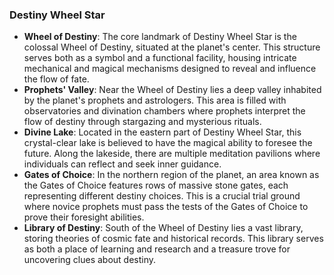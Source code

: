 ### Destiny Wheel Star
- **Wheel of Destiny**: The core landmark of Destiny Wheel Star is the colossal Wheel of Destiny, situated at the planet's center. This structure serves both as a symbol and a functional facility, housing intricate mechanical and magical mechanisms designed to reveal and influence the flow of fate.
- **Prophets' Valley**: Near the Wheel of Destiny lies a deep valley inhabited by the planet's prophets and astrologers. This area is filled with observatories and divination chambers where prophets interpret the flow of destiny through stargazing and mysterious rituals.
- **Divine Lake**: Located in the eastern part of Destiny Wheel Star, this crystal-clear lake is believed to have the magical ability to foresee the future. Along the lakeside, there are multiple meditation pavilions where individuals can reflect and seek inner guidance.
- **Gates of Choice**: In the northern region of the planet, an area known as the Gates of Choice features rows of massive stone gates, each representing different destiny choices. This is a crucial trial ground where novice prophets must pass the tests of the Gates of Choice to prove their foresight abilities.
- **Library of Destiny**: South of the Wheel of Destiny lies a vast library, storing theories of cosmic fate and historical records. This library serves as both a place of learning and research and a treasure trove for uncovering clues about destiny.
